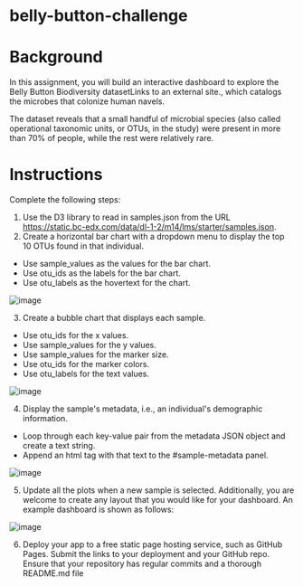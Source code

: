 # belly-button-challenge

# Background
In this assignment, you will build an interactive dashboard to explore the Belly Button Biodiversity datasetLinks to an external site., which catalogs the microbes that colonize human navels.

The dataset reveals that a small handful of microbial species (also called operational taxonomic units, or OTUs, in the study) were present in more than 70% of people, while the rest were relatively rare.

# Instructions
Complete the following steps:
1. Use the D3 library to read in samples.json from the URL https://static.bc-edx.com/data/dl-1-2/m14/lms/starter/samples.json.
2. Create a horizontal bar chart with a dropdown menu to display the top 10 OTUs found in that individual.
  - Use sample_values as the values for the bar chart.
  - Use otu_ids as the labels for the bar chart.
  - Use otu_labels as the hovertext for the chart.

![image](https://github.com/alexis4441/belly-button-challenge/assets/156952462/2a02bbcb-7405-40b5-8839-d5dd93991f23)

3. Create a bubble chart that displays each sample.
  - Use otu_ids for the x values.
  - Use sample_values for the y values.
  - Use sample_values for the marker size.
  - Use otu_ids for the marker colors.
  - Use otu_labels for the text values.

![image](https://github.com/alexis4441/belly-button-challenge/assets/156952462/b6d2175e-ac6b-4107-8681-a504d90f621c)


4. Display the sample's metadata, i.e., an individual's demographic information.
  - Loop through each key-value pair from the metadata JSON object and create a text string.
  - Append an html tag with that text to the #sample-metadata panel.

![image](https://github.com/alexis4441/belly-button-challenge/assets/156952462/c2b9254b-e2e3-40d9-8f84-7544e6960d3e)

5. Update all the plots when a new sample is selected. Additionally, you are welcome to create any layout that you would like for your dashboard. An example dashboard is shown as follows:


![image](https://github.com/alexis4441/belly-button-challenge/assets/156952462/782485cd-0f1b-4015-b486-4e86c2030b7e)

6. Deploy your app to a free static page hosting service, such as GitHub Pages. Submit the links to your deployment and your GitHub repo. Ensure that your repository has regular commits and a thorough README.md file




